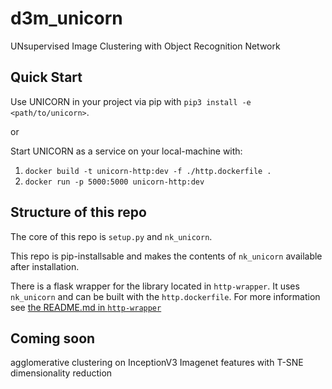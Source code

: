 # d3m_unicorn
UNsupervised Image Clustering with Object Recognition Network

## Quick Start

Use UNICORN in your project via pip with `pip3 install -e <path/to/unicorn>`.

or

Start UNICORN as a service on your local-machine with:

1) `docker build -t unicorn-http:dev -f ./http.dockerfile .`
2) `docker run -p 5000:5000 unicorn-http:dev`

## Structure of this repo

The core of this repo is `setup.py` and `nk_unicorn`. 

This repo is pip-installsable and makes the contents of `nk_unicorn` available after installation.

There is a flask wrapper for the library located in `http-wrapper`. It uses `nk_unicorn` and can be built with the `http.dockerfile`. For more information see [the README.md in `http-wrapper`](./http-wrapper/README.md)

## Coming soon

agglomerative clustering on InceptionV3 Imagenet features with T-SNE dimensionality reduction
